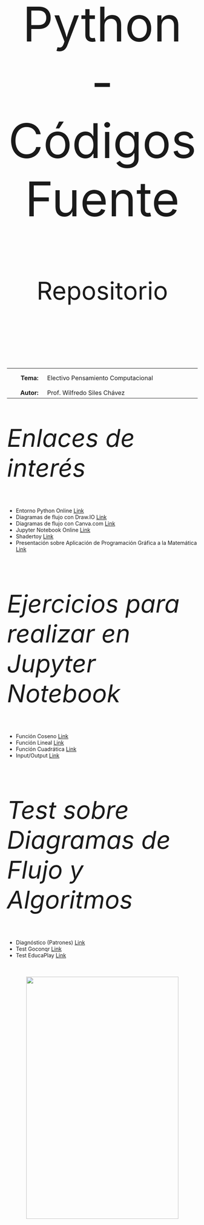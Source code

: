 <body>
<p style="padding-top:50px"></p>
<p align=center style="font-size:95pt;">Python - Códigos Fuente</p>
<p align=center style="font-size:65px;">Repositorio</p>
<p align=center style="font-size:45px;"><br></p>
<table width=100%>
  <tr>
    <td width=100px style="text-align:right;vertical-align:top;padding-top:15px;padding-right:15px"><strong>Tema:</strong></td>
    <td width=640px style="vertical-align:top;padding-top:15px">Electivo Pensamiento Computacional</td>
  </tr>
  <tr>
    <td style="text-align:right;vertical-align:top;padding-top:15px;padding-right:15px"><strong>Autor:</strong></td>
    <td style="vertical-align:top;padding-top:15px">Prof. Wilfredo Siles Chávez</td>
  </tr>
</table>
<p></p>
<p align=left style="font-size:65px;"><i>Enlaces de interés</i></p>
<ul>
  <li>Entorno Python Online <a href="https://www.online-python.com/">Link</a></li>
  <li>Diagramas de flujo con Draw.IO <a href="https://www.drawio.com/">Link</a></li>
  <li>Diagramas de flujo con Canva.com <a href="https://www.canva.com/es_419/">Link</a></li>
  <li>Jupyter Notebook Online <a href="https://jupyter.org/try-jupyter/retro/notebooks/?path=notebooks/Intro.ipynb">Link</a></li>
  <li>Shadertoy <a href="https://www.shadertoy.com/">Link</a></li>
  <li>Presentación sobre Aplicación de Programación Gráfica a la Matemática <a href="https://archive.org/details/mat-3-bot">Link</a></li>
</ul>
<p><br></p>
<p></p>
<p align=left style="font-size:65px;"><i>Ejercicios para realizar en Jupyter Notebook</i></p>
<ul>
  <li> Función Coseno <a href="./Coseno.py">Link</a></li>
  <li> Función Lineal <a href="./Lineal.py">Link</a></li>
  <li> Función Cuadrática <a href="./Cuadratica.py">Link</a></li>
  <li> Input/Output <a href="Input_Output.py">Link</a></li>
</ul>
<p><br></p>
<p></p>
<p align=left style="font-size:65px;"><i>Test sobre Diagramas de Flujo y Algoritmos</i></p>
<ul>
  <li> Diagnóstico (Patrones) <a href="https://docs.google.com/forms/d/e/1FAIpQLSfBUH6RuiLERGy7ubkp_q0JiQx0hA72-wtxQaUzArvxvBq3hg/viewform">Link</a></li>
  <li> Test Goconqr <a href="https://www.goconqr.com/es/cuestionario/4079203/evaluacion-teorica-1">Link</a></li>
  <li> Test EducaPlay <a href="https://es.educaplay.com/recursos-educativos/1830686-algoritmos_diagramas_de_flujo_y_pseudocodigo.html">Link</a></li>
</ul>
<p></p>
<p></p>
<p style="padding-top:20px"></p>
<p align=center><img src="https://m.media-amazon.com/images/I/611BmsgbSVL._AC_UF1000,1000_QL80_.jpg" width="402" height="640"/></a></p>
</body>
